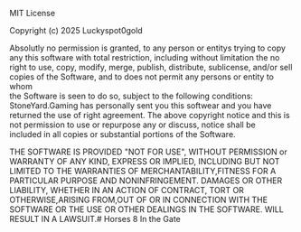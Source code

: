 MIT License

Copyright (c) 2025 Luckyspot0gold

Absolutly no permission is granted, to any person or entitys trying to  copy
any this software with total restriction, including without limitation the no 
right to use, copy, modify, merge, publish, distribute, sublicense, and/or sell
copies of the Software, and to does not permit any persons or entity to whom  
the Software is seen to do so, subject to the following conditions:
StoneYard.Gaming has personally sent you this softwear and you have returned
the use of right agreement. The above copyright notice and this is not 
permission to use or repurpose any or discuss, notice shall be    
included in all copies or substantial portions of the Software.

THE SOFTWARE IS PROVIDED "NOT FOR USE", WITHOUT PERMISSION or WARRANTY OF 
ANY KIND, EXPRESS OR IMPLIED, INCLUDING BUT NOT LIMITED TO THE WARRANTIES
OF MERCHANTABILITY,FITNESS FOR A PARTICULAR PURPOSE AND NONINFRINGEMENT.
DAMAGES OR OTHER LIABILITY, WHETHER IN AN ACTION OF CONTRACT, TORT OR 
OTHERWISE,ARISING FROM,OUT OF OR IN CONNECTION WITH THE SOFTWARE OR 
THE USE OR OTHER DEALINGS IN THE SOFTWARE. WILL RESULT IN A LAWSUIT.# Horses
8 In the Gate
